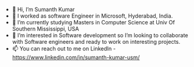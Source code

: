 - 👋 Hi, I’m Sumanth Kumar
- 👀 I worked as software Engineer in Microsoft, Hyderabad, India.
- 🌱 I’m currently studying Masters in Computer Science at Univ Of Southern Mississippi, USA
- 💞️ I’m interested in Software development so I’m looking to collaborate with Software engineers and ready to work on interesting projects.
- 📫 You can reach out to me on LinkedIn - https://www.linkedin.com/in/sumanth-kumar-usm/

<!---
sumanth1221/sumanth1221 is a ✨ special ✨ repository because its `README.md` (this file) appears on your GitHub profile.
You can click the Preview link to take a look at your changes.
--->
